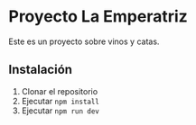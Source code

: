 # Proyecto La Emperatriz

Este es un proyecto sobre vinos y catas.

## Instalación
1. Clonar el repositorio
2. Ejecutar `npm install`
3. Ejecutar `npm run dev`
